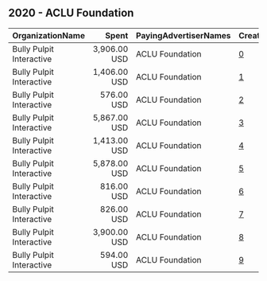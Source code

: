 ## 2020 - ACLU Foundation 
|OrganizationName|Spent|PayingAdvertiserNames|CreativeUrls|Impressions|Genders|AgeBrackets|CountryCodes|BillingAddresses|CandidateBallotInformation|
|:---|---:|:---|:---|---:|:---|:---|:---|:---|:---|
|Bully Pulpit Interactive|3,906.00 USD|ACLU Foundation|[0](https://www.snap.com/political-ads/asset/02fb6bb0ff9530571a8470f79894b6e3b8199b93754a6f4f68393519869c86c0?mediaType=mp4)|335,205||18-45|united states|"1445 New York Ave NW,Washington,20005,US"||
|Bully Pulpit Interactive|1,406.00 USD|ACLU Foundation|[1](https://www.snap.com/political-ads/asset/02fb6bb0ff9530571a8470f79894b6e3b8199b93754a6f4f68393519869c86c0?mediaType=mp4)|130,123||18-45|united states|"1445 New York Ave NW,Washington,20005,US"||
|Bully Pulpit Interactive|576.00 USD|ACLU Foundation|[2](https://www.snap.com/political-ads/asset/91594e98d8085f3531d490859dfb8c45d83723bb438fe0746d08cf08f90d90f5?mediaType=mp4)|53,445||18-45|united states|"1445 New York Ave NW,Washington,20005,US"||
|Bully Pulpit Interactive|5,867.00 USD|ACLU Foundation|[3](https://www.snap.com/political-ads/asset/02fb6bb0ff9530571a8470f79894b6e3b8199b93754a6f4f68393519869c86c0?mediaType=mp4)|514,256||18-45|united states|"1445 New York Ave NW,Washington,20005,US"||
|Bully Pulpit Interactive|1,413.00 USD|ACLU Foundation|[4](https://www.snap.com/political-ads/asset/02fb6bb0ff9530571a8470f79894b6e3b8199b93754a6f4f68393519869c86c0?mediaType=mp4)|131,717||18-45|united states|"1445 New York Ave NW,Washington,20005,US"||
|Bully Pulpit Interactive|5,878.00 USD|ACLU Foundation|[5](https://www.snap.com/political-ads/asset/ba1a266ff04bce19109d8548c2f92b2d75834c2925c4e5dde6793a89ce644be0?mediaType=mp4)|513,536||18-45|united states|"1445 New York Ave NW,Washington,20005,US"||
|Bully Pulpit Interactive|816.00 USD|ACLU Foundation|[6](https://www.snap.com/political-ads/asset/91594e98d8085f3531d490859dfb8c45d83723bb438fe0746d08cf08f90d90f5?mediaType=mp4)|76,083||18-45|united states|"1445 New York Ave NW,Washington,20005,US"||
|Bully Pulpit Interactive|826.00 USD|ACLU Foundation|[7](https://www.snap.com/political-ads/asset/ba1a266ff04bce19109d8548c2f92b2d75834c2925c4e5dde6793a89ce644be0?mediaType=mp4)|77,234||18-45|united states|"1445 New York Ave NW,Washington,20005,US"||
|Bully Pulpit Interactive|3,900.00 USD|ACLU Foundation|[8](https://www.snap.com/political-ads/asset/ba1a266ff04bce19109d8548c2f92b2d75834c2925c4e5dde6793a89ce644be0?mediaType=mp4)|332,630||18-45|united states|"1445 New York Ave NW,Washington,20005,US"||
|Bully Pulpit Interactive|594.00 USD|ACLU Foundation|[9](https://www.snap.com/political-ads/asset/ba1a266ff04bce19109d8548c2f92b2d75834c2925c4e5dde6793a89ce644be0?mediaType=mp4)|54,567||18-45|united states|"1445 New York Ave NW,Washington,20005,US"||
